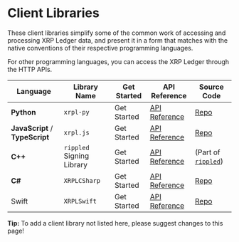 # Client Libraries

These client libraries simplify some of the common work of accessing and processing XRP Ledger data, and present it in a form that matches with the native conventions of their respective programming languages.

For other programming languages, you can access the XRP Ledger through the HTTP APIs.

| Language                        | Library Name              | Get Started | API Reference                                                                     | Source Code                                               |
| ------------------------------- | ------------------------- | ----------- | --------------------------------------------------------------------------------- | --------------------------------------------------------- |
| **Python**                      | `xrpl-py`                 | Get Started | [API Reference](https://xrpl-py.readthedocs.io/)                                  | [Repo](https://github.com/XRPLF/xrpl-py)                  |
| **JavaScript** / **TypeScript** | `xrpl.js`                 | Get Started | [API Reference](https://js.xrpl.org/)                                             | [Repo](https://github.com/XRPLF/xrpl.js)                  |
| **C++**                         | `rippled` Signing Library | Get Started | [API Reference](https://github.com/Transia-RnD/XrplCSharp)                        | (Part of [`rippled`](https://github.com/ripple/rippled/)) |
| **C#**                          | `XRPLCSharp`              | Get Started | [API Reference](https://transia-rnd.github.io/XrplCSharp/)                        | [Repo](https://github.com/XRPLF/xrpl4j)                   |
| Swift                           | `XRPLSwift`               | Get Started | [API Reference](https://transia-rnd.github.io/XRPLSwift/documentation/xrplswift/) | [Repo](https://github.com/Transia-RnD/XRPLSwift)          |

**Tip:** To add a client library not listed here, please suggest changes to this page!

